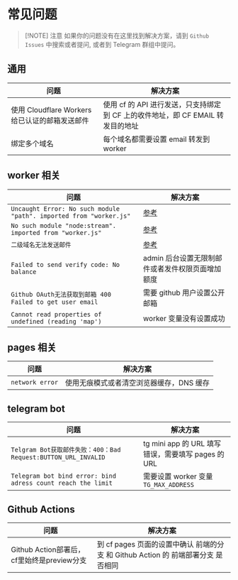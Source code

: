 # 常见问题

> [!NOTE] 注意
> 如果你的问题没有在这里找到解决方案，请到 `Github Issues` 中搜索或者提问, 或者到 Telegram 群组中提问。

## 通用

| 问题                                           | 解决方案                                                                        |
| ---------------------------------------------- | ------------------------------------------------------------------------------- |
| 使用 Cloudflare Workers 给已认证的邮箱发送邮件 | 使用 cf 的 API 进行发送，只支持绑定到 CF 上的收件地址，即 CF EMAIL 转发目的地址 |
| 绑定多个域名                                   | 每个域名都需要设置 email 转发到 worker                                          |

## worker 相关

| 问题                                                               | 解决方案                                                                    |
| ------------------------------------------------------------------ | --------------------------------------------------------------------------- |
| `Uncaught Error: No such module "path". imported from "worker.js"` | [参考](/zh/guide/ui/worker)                                                 |
| `No such module "node:stream". imported from "worker.js"`          | [参考](/zh/guide/ui/worker)                                                 |
| `二级域名无法发送邮件`                                             | [参考](https://github.com/dreamhunter2333/cloudflare_temp_email/issues/515) |
| `Failed to send verify code: No balance`                           | admin 后台设置无限制邮件或者发件权限页面增加额度                            |
| `Github OAuth无法获取到邮箱 400 Failed to get user email`          | 需要 github 用户设置公开邮箱                                                |
| `Cannot read properties of undefined (reading 'map')`              | worker 变量没有设置成功                                                     |

## pages 相关

| 问题            | 解决方案                                 |
| --------------- | ---------------------------------------- |
| `network error` | 使用无痕模式或者清空浏览器缓存，DNS 缓存 |

## telegram bot

| 问题                                                           | 解决方案                                           |
| -------------------------------------------------------------- | -------------------------------------------------- |
| `Telgram Bot获取邮件失败：400：Bad Request:BUTTON_URL_INVALID` | tg mini app 的 URL 填写错误，需要填写 pages 的 URL |
| `Telegram bot bind error: bind adress count reach the limit`   | 需要设置 worker 变量 `TG_MAX_ADDRESS`              |

## Github Actions

| 问题                                       | 解决方案                                                                          |
| ------------------------------------------ | --------------------------------------------------------------------------------- |
| Github Action部署后，cf里始终是preview分支 | 到 cf pages 页面的设置中确认 前端的分支 和 Github Action 的 前端部署分支 是否相同 |
